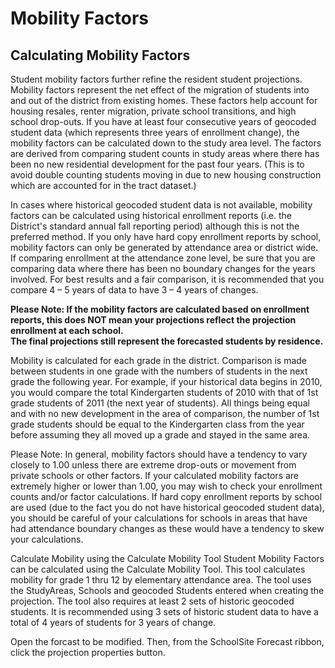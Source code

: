 # Mobility Factors

## Calculating Mobility Factors
Student mobility factors further refine the resident student projections.  Mobility factors represent the net effect of the migration of students into and out of the district from existing homes. These factors help account for housing resales, renter migration, private school transitions, and high school drop-outs.  If you have at least four consecutive years of geocoded student data (which represents three years of enrollment change), the mobility factors can be calculated down to the study area level.  The factors are derived from comparing student counts in study areas where there has been no new residential development for the past four years. (This is to avoid double counting students moving in due to new housing construction which are accounted for in the tract dataset.)

 

In cases where historical geocoded student data is not available, mobility factors can be calculated using historical enrollment reports (i.e. the District's standard annual fall reporting period) although this is not the preferred method.  If you only have hard copy enrollment reports by school, mobility factors can only be generated by attendance area or district wide.  If comparing enrollment at the attendance zone level, be sure that you are comparing data where there has been no boundary changes for the years involved.  For best results and a fair comparison, it is recommended that you compare 4 – 5 years of data to have 3 – 4 years of changes.

 

**Please Note: If the mobility factors are calculated based on enrollment reports, this does NOT mean your projections reflect the projection enrollment at each school.  
The final projections still represent the forecasted students by residence.**

 

Mobility is calculated for each grade in the district.  Comparison is made between students in one grade with the numbers of students in the next grade the following year.  For example, if your historical data begins in 2010, you would compare the total Kindergarten students of 2010 with that of 1st grade students of 2011 (the next year of students).  All things being equal and with no new development in the area of comparison, the number of 1st grade students should be equal to the Kindergarten class from the year before assuming they all moved up a grade and stayed in the same area.  

 

Please Note:  In general, mobility factors should have a tendency to vary closely to 1.00 unless there are extreme drop-outs or movement from private schools or other factors. If your calculated mobility factors are extremely higher or lower than 1.00, you may wish to check your enrollment counts and/or factor calculations.  If hard copy enrollment reports by school are used (due to the fact you do not have historical geocoded student data), you should be careful of your calculations for schools in areas that have had attendance boundary changes as these would have a tendency to skew your calculations.

Calculate Mobility using the Calculate Mobility Tool
Student Mobility Factors can be calculated using the Calculate Mobility Tool.  This tool calculates mobility for grade 1 thru 12 by elementary attendance area.  The tool uses the StudyAreas, Schools and geocoded Students entered when creating the projection.  The tool also requires at least 2 sets of historic geocoded students.  It is recommended using 3 sets of historic student data to have a total of 4 years of students for 3 years of change.

 

Open the forcast to be modified. Then, from the SchoolSite Forecast ribbon, click the projection properties button.
